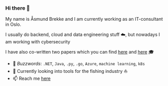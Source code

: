 ### Hi there 👋
My name is Åsmund Brekke and I am currently working as an IT-consultant in Oslo. 

I usually do backend, cloud and data engineering stuff :cloud:, but nowadays I am working with cybersecurity 

I have also co-written two papers which you can find [here](https://scholar.google.com/citations?hl=en&user=NmTr1BcAAAAJ) and [here](https://journals.uio.no/NMI/article/view/9931) :mortar_board: 

- 💬 *Buzzwords*: `.NET`, `Java`, `.py`, `.go`, `Azure`, `machine learning`, `k8s`
- 🌱 Currently looking into tools for the fishing industry ⛵
- :mailbox: Reach me [here](https://www.linkedin.com/in/aasmundbrekke/)
